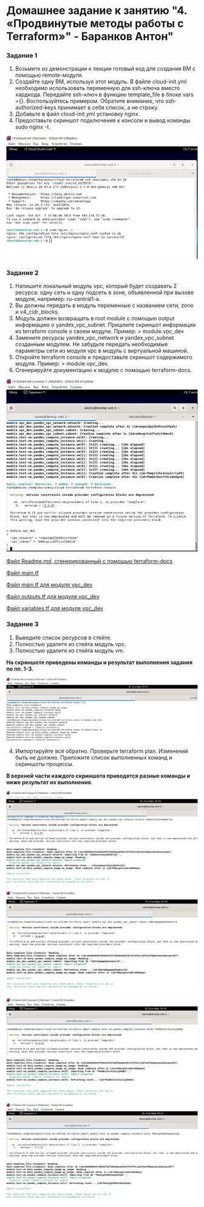 # Домашнее задание к занятию "4. «Продвинутые методы работы с Terraform»" - Баранков Антон"

### Задание 1
1. Возьмите из демонстрации к лекции готовый код для создания ВМ с помощью remote-модуля.  
2. Создайте одну ВМ, используя этот модуль. В файле cloud-init.yml необходимо использовать переменную для ssh-ключа вместо хардкода. Передайте ssh-ключ в функцию template_file в блоке vars ={}.   Воспользуйтесь примером. Обратите внимание, что ssh-authorized-keys принимает в себя список, а не строку.  
3. Добавьте в файл cloud-init.yml установку nginx.  
4. Предоставьте скриншот подключения к консоли и вывод команды sudo nginx -t.  

![Скриншот](img/1.JPG)

### Задание 2
1. Напишите локальный модуль vpc, который будет создавать 2 ресурса: одну сеть и одну подсеть в зоне, объявленной при вызове модуля, например: ru-central1-a.  
2. Вы должны передать в модуль переменные с названием сети, zone и v4_cidr_blocks.  
3. Модуль должен возвращать в root module с помощью output информацию о yandex_vpc_subnet. Пришлите скриншот информации из terraform console о своем модуле. Пример: > module.vpc_dev  
4. Замените ресурсы yandex_vpc_network и yandex_vpc_subnet созданным модулем. Не забудьте передать необходимые параметры сети из модуля vpc в модуль с виртуальной машиной.  
5. Откройте terraform console и предоставьте скриншот содержимого модуля. Пример: > module.vpc_dev.  
6. Сгенерируйте документацию к модулю с помощью terraform-docs.  

![Скриншот](img/2.1.JPG)

[Файл Readme.md, сгенерированный с помощью terraform-docs](img/vpc_dev/Readme.md)

[Файл main.tf](img/vpc_dev/main.tf)

[Файл main.tf для модуля vpc_dev](img/vpc_dev/main.tf)

[Файл outputs.tf для модуля vpc_dev](img/vpc_dev/outputs.tf)

[Файл variables.tf для модуля vpc_dev](img/vpc_dev/variables.tf)

### Задание 3
1. Выведите список ресурсов в стейте.  
2. Полностью удалите из стейта модуль vpc.  
3. Полностью удалите из стейта модуль vm.  

**На скриншоте приведены команды и результат выполнения задания по пп. 1-3.**  

![Скриншот](img/3.1.JPG)

4. Импортируйте всё обратно. Проверьте terraform plan. Изменений быть не должно. Приложите список выполненных команд и скриншоты процессы.  

**В верхней части каждого скриншота приводятся разные команды и ниже результат их выполнения.**  

![Скриншот](img/3.2.JPG)

![Скриншот](img/3.3.JPG)

![Скриншот](img/3.4.JPG)

![Скриншот](img/3.5.JPG)
